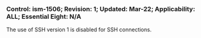 ### Control: ism-1506; Revision: 1; Updated: Mar-22; Applicability: ALL; Essential Eight: N/A
<p>The use of SSH version 1 is disabled for SSH connections.</p>